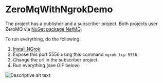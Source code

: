 # ZeroMqWithNgrokDemo

The project has a publisher and a subscriber project. Both projects user ZeroMQ via [NuGet package NetMQ](https://www.nuget.org/packages/NetMQ).

To run everything, do the following.
1. [Install NGrok](https://ngrok.com/)
1. Expose this port 5556 using this command `ngrok tcp 5556`
1. Change the url in the subscriber project.
1. Run everything (see GIF below)

![Descriptive alt text](demo.gif)


